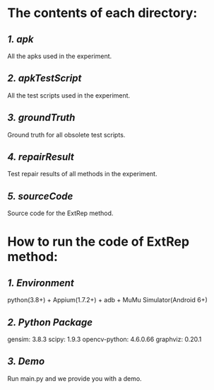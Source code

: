 
# The contents of each directory:

## *1. apk*

All the apks used in the experiment.

## *2. apkTestScript*

All the test scripts used in the experiment.

## *3. groundTruth*

Ground truth for all obsolete test scripts.

## *4. repairResult*

Test repair results of all methods in the experiment.

## *5. sourceCode*

Source code for the ExtRep method.

# How to run the code of ExtRep method:

## *1. Environment*

python(3.8+) + Appium(1.7.2+) + adb + MuMu Simulator(Android 6+)

## *2. Python Package*

gensim: 3.8.3
scipy: 1.9.3
opencv-python: 4.6.0.66
graphviz: 0.20.1

## *3. Demo*

Run main.py and we provide you with a demo.
